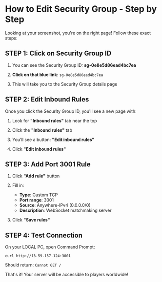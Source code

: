 # How to Edit Security Group - Step by Step

Looking at your screenshot, you're on the right page! Follow these exact steps:

## STEP 1: Click on Security Group ID

1. You can see the Security Group ID: **sg-0e8e5d86ead4bc7ea**

2. **Click on that blue link**: `sg-0e8e5d86ead4bc7ea`

3. This will take you to the Security Group details page

## STEP 2: Edit Inbound Rules

Once you click the Security Group ID, you'll see a new page with:

1. Look for **"Inbound rules"** tab near the top

2. Click the **"Inbound rules"** tab

3. You'll see a button: **"Edit inbound rules"**

4. Click **"Edit inbound rules"**

## STEP 3: Add Port 3001 Rule

1. Click **"Add rule"** button

2. Fill in:
   - **Type**: Custom TCP
   - **Port range**: 3001
   - **Source**: Anywhere-IPv4 (0.0.0.0/0)
   - **Description**: WebSocket matchmaking server

3. Click **"Save rules"**

## STEP 4: Test Connection

On your LOCAL PC, open Command Prompt:
```
curl http://13.59.157.124:3001
```

Should return: `Cannot GET /`

That's it! Your server will be accessible to players worldwide!
